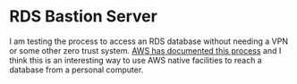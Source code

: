 # RDS Bastion Server

I am testing the process to access an RDS database without needing a VPN or some other zero trust system. [AWS has documented this process](https://aws.amazon.com/blogs/database/securely-connect-to-an-amazon-rds-or-amazon-ec2-database-instance-remotely-with-your-preferred-gui/) and I think this is an interesting way to use AWS native facilities to reach a database from a personal computer.
